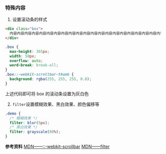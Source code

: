 ### 特殊内容

1. 设置滚动条的样式

```html
<div class="box">
  内容内容内容内容内容内容内容内容内容内容内容内容内容内容内容内容内容内容内容内容内容内容内容内容内容内容内容内容内容内容内容内容内容内容内容内容内容内容内容内容
</div>
```

```css
.box {
  max-height: 365px;
  width: 50px;
  overflow: auto;
  word-break: break-all;
}
.box::-webkit-scrollbar-thumb {
  background: rgba(255, 255, 255, 0.8);
}
```

上述代码即可将 box 的滚动条设置为灰白色

2. `filter`设置模糊效果、黑白效果、颜色偏移等

```css
.demo {
  /* 模糊效果 */
  filter: blur(5px);
  /* 黑白效果 */
  filter: grayscale(80%);
}
```

**参考资料**
[MDN——::-webkit-scrollbar](https://developer.mozilla.org/zh-CN/docs/Web/CSS/::-webkit-scrollbar)
[MDN——filter](https://developer.mozilla.org/zh-CN/docs/Web/CSS/filter#%E5%B0%9D%E8%AF%95%E4%B8%80%E4%B8%8B)
